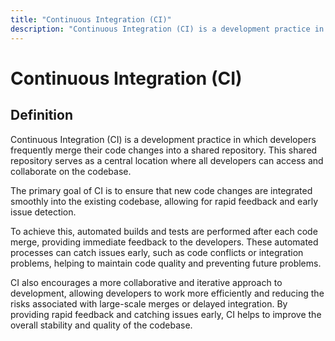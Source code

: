 ```yaml
---
title: "Continuous Integration (CI)"
description: "Continuous Integration (CI) is a development practice in which developers frequently merge their code changes into a shared repository. This shared repository serves as a central location where all developers can access and collaborate on the codebase."
---
```


# Continuous Integration (CI)

## Definition

Continuous Integration (CI) is a development practice in which developers frequently merge their code changes into a shared repository. This shared repository serves as a central location where all developers can access and collaborate on the codebase.

The primary goal of CI is to ensure that new code changes are integrated smoothly into the existing codebase, allowing for rapid feedback and early issue detection.

To achieve this, automated builds and tests are performed after each code merge, providing immediate feedback to the developers. These automated processes can catch issues early, such as code conflicts or integration problems, helping to maintain code quality and preventing future problems.

CI also encourages a more collaborative and iterative approach to development, allowing developers to work more efficiently and reducing the risks associated with large-scale merges or delayed integration. By providing rapid feedback and catching issues early, CI helps to improve the overall stability and quality of the codebase.

